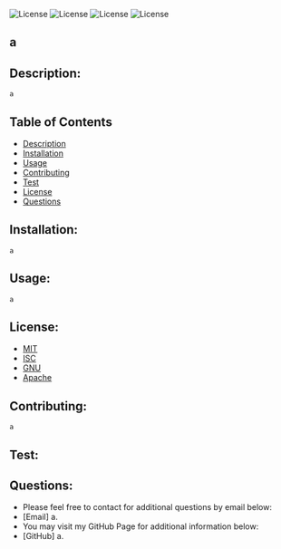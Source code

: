 
![License](https://img.shields.io/badge/MIT-25%-blue.svg)  ![License](https://img.shields.io/badge/ISC-25%-blue.svg)  ![License](https://img.shields.io/badge/GNU-25%-blue.svg)  ![License](https://img.shields.io/badge/Apache-25%-blue.svg)
## a

## Description:
    a

## Table of Contents

- [Description](#description)
- [Installation](#installation)
- [Usage](#usage) 
- [Contributing](#contributing)
- [Test](#test)
- [License](#license) 
- [Questions](#questions)

## Installation:
    a

## Usage:
    a

## License:
   - [MIT](https://choosealicense.com/licenses/mit/)
   - [ISC](https://choosealicense.com/licenses/isc/)
   - [GNU](https://choosealicense.com/licenses/gpl-3.0/)
   - [Apache](https://choosealicense.com/licenses/apache/)

## Contributing:
    a

## Test:
    

## Questions: 
  - Please feel free to contact for additional questions by email below: 
  - [Email] a.
  - You may visit my GitHub Page for additional information below: 
  - [GitHub] a.
  